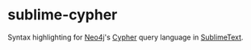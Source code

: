 sublime-cypher
==============

Syntax highlighting for [Neo4j](http://www.neo4j.org)'s [Cypher](http://docs.neo4j.org/chunked/milestone/cypher-query-lang.html) query language in [SublimeText](http://www.sublimetext.com).
